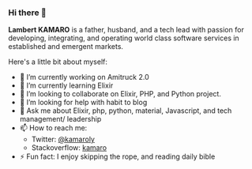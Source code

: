 ### Hi there 👋

**Lambert KAMARO** is a father, husband, and a tech lead with passion for developing, integrating, and operating world class software services in established and emergent markets.

Here's a little bit about myself:

- 🔭 I’m currently working on Amitruck 2.0
- 🌱 I’m currently learning Elixir
- 👯 I’m looking to collaborate on Elixir, PHP, and Python project.
- 🤔 I’m looking for help with habit to blog
- 💬 Ask me about Elixir, php, python, material, Javascript, and tech management/ leadership
- 📫 How to reach me: 
  -  Twitter: [@kamaroly](https://twitter.com/kamaroly)
  -  Stackoverflow: [kamaro](https://stackoverflow.com/users/2858817/kamaro)
- ⚡ Fun fact: I enjoy skipping the rope, and reading daily bible
